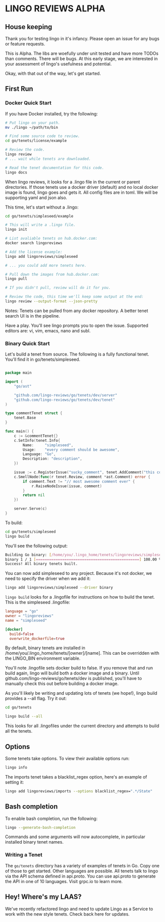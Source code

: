 # LINGO REVIEWS ALPHA

## House keeping

Thank you for testing lingo in it's infancy. Please open an issue for any bugs or feature requests.

This is Alpha. The libs are woefully under unit tested and have more TODOs than comments. There will be bugs. At this early stage, we are interested in your assessment of lingo's usefulness and potential.

Okay, with that out of the way, let's get started.

## First Run

### Docker Quick Start

If you have Docker installed, try the following:

```bash
# Put lingo on your path.
mv ./lingo ~/path/to/bin

# Find some source code to review.
cd go/tenets/license/example

# Review the code.
lingo review
# ... wait while tenets are downloaded.

# Read the tenet documentation for this code.
lingo docs

```

When lingo reviews, it looks for a .lingo file in the current or parent directories. If those tenets use a docker driver (default) and no local docker image is found, lingo goes and gets it. All config files are in toml. We will be supporting yaml and json also.


This time, let's start without a .lingo:

```bash
cd go/tenets/simpleseed/example

# This will write a .lingo file.
lingo init

# List avaliable tenets on hub.docker.com:
docker search lingoreviews

# Add the license example:
lingo add lingoreviews/simpleseed

# ... you could add more tenets here.

# Pull down the images from hub.docker.com:
lingo pull

# If you didn't pull, review will do it for you.

# Review the code, this time we'll keep some output at the end:
lingo review --output-format --json-pretty

```

Notes: Tenets can be pulled from any docker repository. A better tenet search UI is in the pipeline.

Have a play. You'll see lingo prompts you to open the issue. Supported editors are: vi, vim, emacs, nano and subl.

### Binary Quick Start

Let's build a tenet from source. The following is a fully functional tenet. You'll find it in go/tenets/simpleseed. 


```go

package main

import (
	"go/ast"

	"github.com/lingo-reviews/go/tenets/dev/server"
	"github.com/lingo-reviews/go/tenets/dev/tenet"
)

type commentTenet struct {
	tenet.Base
}

func main() {
	c := &commentTenet{}
	c.SetInfo(tenet.Info{
		Name:     "simpleseed",
		Usage:    "every comment should be awesome",
		Language: "Go",
		Description: "description",
	})

	issue := c.RegisterIssue("sucky_comment", tenet.AddComment("this comment could be more awesome"))
	c.SmellNode(func(r tenet.Review, comment *ast.Comment) error {
		if comment.Text != "// most awesome comment ever" {
			r.RaiseNodeIssue(issue, comment)
		}
		return nil
	})

	server.Serve(c)
}

```

To build:

```bash
cd go/tenets/simpleseed
lingo build
```
You'll see the following output:
```bash
Building Go binary: [/home/you/.lingo_home/tenets/lingoreviews/simpleseed]
binary 1 / 1 [===============================================] 100.00 % 1s
Success! All binary tenets built.

```

You can now add simpleseed to any project. Because it's not docker, we need to specify the driver when we add it:

```bash
lingo add lingoreviews/simpleseed --driver binary
```


`lingo build` looks for a .lingofile for instructions on how to build the tenet. This is the simpleseed .lingofile:

```toml
language = "go"
owner = "lingoreviews"
name = "simpleseed"

[docker]
  build=false
  overwrite_dockerfile=true
```

By default, binary tenets are installed in /home/you/.lingo_home/tenets/[owner]/[name]. This can be overridden with the LINGO_BIN environment variable.

You'll note .lingofile sets docker build to false. If you remove that and run build again, lingo will build both a docker image and a binary. Until github.com/lingo-reviews/go/tenets/dev is published, you'll have to manually check this out before building a docker image.

As you'll likely be writing and updating lots of tenets (we hope!), lingo build provides a --all flag. Try it out:

```bash
cd go/tenets

lingo build --all
```

This looks for all .lingofiles under the current directory and attempts to build all the tenets.

## Options

Some tenets take options. To view their available options run:

```bash
lingo info
```

The imports tenet takes a blacklist_regex option, here's an example of setting it:

```bash
lingo add lingoreviews/imports --options blacklist_regex=".*/State"
```


## Bash completion

To enable bash completion, run the following:

```bash
lingo --generate-bash-completion
```

Commands and some arguments will now autocomplete, in particular installed binary tenet names.


### Writing a Tenet

The `go/tenets` directory has a variety of examples of tenets in Go. Copy one of those to get started. Other languages are possible. All tenets talk to lingo via the API schema defined in api.proto. You can use api.proto to generate the API in one of 10 languages. Visit grpc.io to learn more.

## Hey! Where's my LAAS?

We've recently refactored lingo and need to update Lingo as a Service to work with the new style tenets. Check back here for updates.